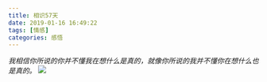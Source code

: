 ```yaml
---
title: 相识57天
date: 2019-01-16 16:49:22
tags: [情感]
categories: 感悟
---
```

*我相信你所说的你并不懂我在想什么是真的，就像你所说的我并不懂你在想什么也是真的。*
![](/1.jpeg)
